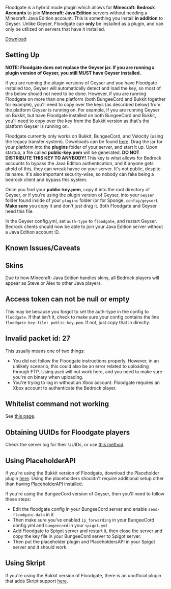 Floodgate is a hybrid mode plugin which allows for **Minecraft: Bedrock Accounts** to join **Minecraft: Java Edition** servers without needing a Minecraft: Java Edition account. This is something you install **in addition** to Geyser. Unlike Geyser, Floodgate can **only** be installed as a plugin, and can only be utilized on servers that have it installed. 

[Download](https://ci.nukkitx.com/job/GeyserMC/job/Floodgate/job/development/)

## Setting Up
**NOTE: Floodgate does not replace the Geyser jar. If you are running a plugin version of Geyser, you still MUST have Geyser installed.**

If you are running the plugin versions of Geyser and you have Floodgate installed too, Geyser will automatically detect and load the key, so most of this below should not need to be done. However, if you are running Floodgate on more than one platform (both BungeeCord and Bukkit together for example), you'll need to copy over the keys (as described below) from the platform Geyser is running on. For example, if you are running Geyser on Bukkit, but have Floodgate installed on both BungeeCord and Bukkit, you'll need to copy over the key from the Bukkit version as that's the platform Geyser is running on.

Floodgate currently only works on Bukkit, BungeeCord, and Velocity (using the legacy transfer system). Downloads can be found [here](https://ci.nukkitx.com/job/GeyserMC/job/Floodgate/job/development/). Drag the jar for your platform into the **plugins** folder of your server, and start it up. Upon startup, a file called **public-key.pem** will be generated. **DO NOT DISTRIBUTE THIS KEY TO ANYBODY!** This key is what allows for Bedrock accounts to bypass the Java Edition authentication, and if anyone gets ahold of this, they can wreak havoc on your server. It's not public, despite its name. It's also important security-wise, so nobody can fake being a bedrock client and bypass this system.

Once you find your **public-key.pem**, copy it into the root directory of Geyser, or if you're using the plugin version of Geyser, into your `Geyser` folder found inside of your `plugins` folder (or for Sponge, `config/geyser`). **Make sure** you copy it and don't just drag it. Both Floodgate and Geyser need this file.

In the Geyser config.yml, set `auth-type` to `floodgate`, and restart Geyser. Bedrock clients should now be able to join your Java Edition server without a Java Edition account :D.

## Known Issues/Caveats

## Skins
Due to how Minecraft: Java Edition handles skins, all Bedrock players will appear as Steve or Alex to other Java players. 

## Access token can not be null or empty
This may be because you forgot to set the auth-type in the config to `floodgate`. If that isn't it, check to make sure your config contains the line `floodgate-key-file: public-key.pem`. If not, just copy that in directly.

## Invalid packet id: 27
This usually means one of two things:

* You did not follow the Floodgate instructions properly. However, in an unlikely scenario, this could also be an error related to uploading through FTP. Using ascii will not work here, and you need to make sure you're on binary when uploading.
* You're trying to log in without an Xbox account. Floodgate requires an Xbox account to authenticate the Bedrock player.

## Whitelist command not working
See [this page](FAQ#how-do-i-add-players-to-the-whitelist-when-using-floodgate).

## Obtaining UUIDs for Floodgate players
Check the server log for their UUIDs, or use [this method](FAQ#how-do-i-find-a-players-uuid-without-them-joining-when-using-floodgate).

## Using PlaceholderAPI
If you're using the Bukkit version of Floodgate, download the Placeholder plugin [here](https://github.com/rtm516/FloodgatePlaceholders/). Using the placeholders shouldn't require additional setup other than having [PlaceholderAPI](https://www.spigotmc.org/resources/placeholderapi.6245/) installed.

If you're using the BungeeCord version of Geyser, then you'll need to follow these steps:
+ Edit the floodgate config in your BungeeCord server and enable `send-floodgate-data` in it
+ Then make sure you've enabled `ip_forwarding` in your BungeeCord config.yml and `bungeecord` in your `spigot.yml`
+ Add Floodgate to Spigot server and restart it, then close the server and copy the key file in your BungeeCord server to Spigot server.
+ Then put the placeholder plugin and PlaceholdersAPI in your Spigot server and it should work.

## Using Skript
If you're using the Bukkit version of Floodgate, there is an unofficial plugin that adds Skript support [here](https://github.com/DoctorMacc/floodgate-skript). 